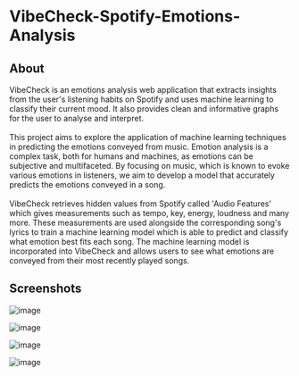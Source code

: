 # VibeCheck-Spotify-Emotions-Analysis

## About
VibeCheck is an emotions analysis web application that extracts insights from the user's listening habits on Spotify and uses machine learning to classify their current mood. It also provides clean and informative graphs for the user to analyse and interpret. \
\
This project aims to explore the application of machine learning techniques in predicting the emotions conveyed from music. Emotion analysis is a complex task, both for humans and machines, as emotions can be subjective and multifaceted. By focusing on music, which is known to evoke various emotions in listeners, we aim to develop a model that accurately predicts the emotions conveyed in a song. \
\
VibeCheck retrieves hidden values from Spotify called 'Audio Features' which gives measurements such as tempo, key, energy, loudness and many more. These measurements are used alongside the corresponding song's lyrics to train a machine learning model which is able to predict and classify what emotion best fits each song. The machine learning model is incorporated into VibeCheck and allows users to see what emotions are conveyed from their most recently played songs.


## Screenshots
![image](https://github.com/TimmoTismo/VibeCheck-Spotify-Mood-Analysis/assets/44039129/02df7f4a-fa73-448c-aac0-bc50c6a70f14)

![image](https://github.com/TimmoTismo/VibeCheck-Spotify-Mood-Analysis/assets/44039129/b004bf6f-3ff4-4bac-a3d3-dd83584ec893)

![image](https://github.com/TimmoTismo/VibeCheck-Spotify-Mood-Analysis/assets/44039129/19f88aff-7cb4-4a25-a8ad-8e7aba9bcf25)

![image](https://github.com/TimmoTismo/VibeCheck-Spotify-Mood-Analysis/assets/44039129/0bdda9b3-3c73-469f-b689-a72de85d483e)

